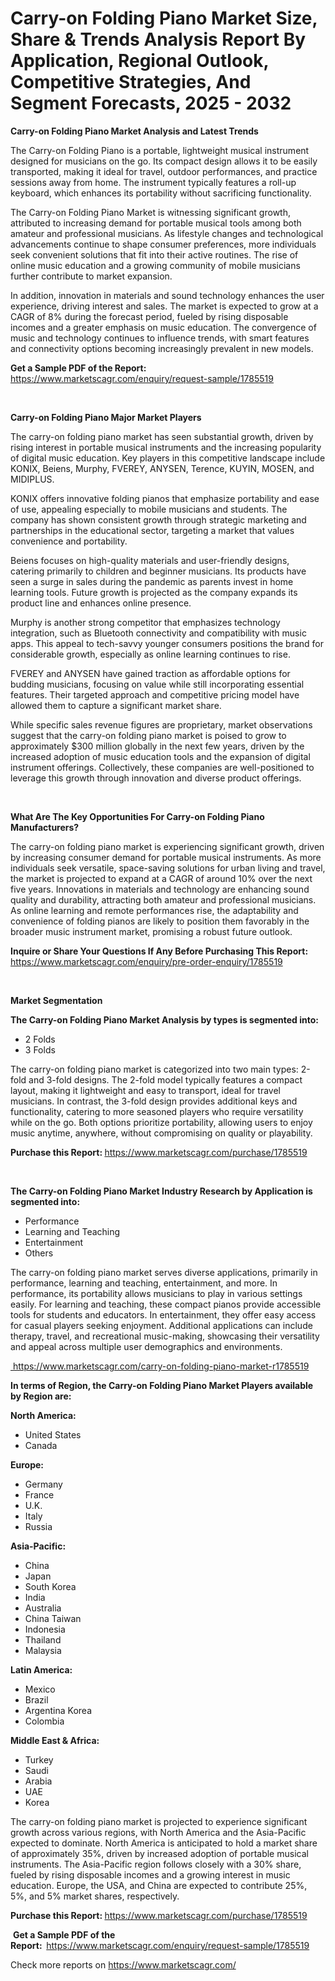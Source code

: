 <p><h1>Carry-on Folding Piano Market Size, Share & Trends Analysis Report By Application, Regional Outlook, Competitive Strategies, And Segment Forecasts, 2025 - 2032</h1></p><p><strong>Carry-on Folding Piano Market Analysis and Latest Trends</strong></p>
<p><p>The Carry-on Folding Piano is a portable, lightweight musical instrument designed for musicians on the go. Its compact design allows it to be easily transported, making it ideal for travel, outdoor performances, and practice sessions away from home. The instrument typically features a roll-up keyboard, which enhances its portability without sacrificing functionality. </p><p>The Carry-on Folding Piano Market is witnessing significant growth, attributed to increasing demand for portable musical tools among both amateur and professional musicians. As lifestyle changes and technological advancements continue to shape consumer preferences, more individuals seek convenient solutions that fit into their active routines. The rise of online music education and a growing community of mobile musicians further contribute to market expansion. </p><p>In addition, innovation in materials and sound technology enhances the user experience, driving interest and sales. The market is expected to grow at a CAGR of 8% during the forecast period, fueled by rising disposable incomes and a greater emphasis on music education. The convergence of music and technology continues to influence trends, with smart features and connectivity options becoming increasingly prevalent in new models.</p></p>
<p><strong>Get a Sample PDF of the Report:&nbsp;</strong> <a href="https://www.marketscagr.com/enquiry/request-sample/1785519?utm_campaign=2882&utm_medium=2&utm_source=Github&utm_content=ia&utm_term=25032025&utm_id=carry-on-folding-piano">https://www.marketscagr.com/enquiry/request-sample/1785519</a></p>
<p>&nbsp;</p>
<p><strong>Carry-on Folding Piano Major Market Players</strong></p>
<p><p>The carry-on folding piano market has seen substantial growth, driven by rising interest in portable musical instruments and the increasing popularity of digital music education. Key players in this competitive landscape include KONIX, Beiens, Murphy, FVEREY, ANYSEN, Terence, KUYIN, MOSEN, and MIDIPLUS. </p><p>KONIX offers innovative folding pianos that emphasize portability and ease of use, appealing especially to mobile musicians and students. The company has shown consistent growth through strategic marketing and partnerships in the educational sector, targeting a market that values convenience and portability.</p><p>Beiens focuses on high-quality materials and user-friendly designs, catering primarily to children and beginner musicians. Its products have seen a surge in sales during the pandemic as parents invest in home learning tools. Future growth is projected as the company expands its product line and enhances online presence.</p><p>Murphy is another strong competitor that emphasizes technology integration, such as Bluetooth connectivity and compatibility with music apps. This appeal to tech-savvy younger consumers positions the brand for considerable growth, especially as online learning continues to rise.</p><p>FVEREY and ANYSEN have gained traction as affordable options for budding musicians, focusing on value while still incorporating essential features. Their targeted approach and competitive pricing model have allowed them to capture a significant market share.</p><p>While specific sales revenue figures are proprietary, market observations suggest that the carry-on folding piano market is poised to grow to approximately $300 million globally in the next few years, driven by the increased adoption of music education tools and the expansion of digital instrument offerings. Collectively, these companies are well-positioned to leverage this growth through innovation and diverse product offerings.</p></p>
<p>&nbsp;</p>
<p><strong>What Are The Key Opportunities For Carry-on Folding Piano Manufacturers?</strong></p>
<p><p>The carry-on folding piano market is experiencing significant growth, driven by increasing consumer demand for portable musical instruments. As more individuals seek versatile, space-saving solutions for urban living and travel, the market is projected to expand at a CAGR of around 10% over the next five years. Innovations in materials and technology are enhancing sound quality and durability, attracting both amateur and professional musicians. As online learning and remote performances rise, the adaptability and convenience of folding pianos are likely to position them favorably in the broader music instrument market, promising a robust future outlook.</p></p>
<p><strong>Inquire or Share Your Questions If Any Before Purchasing This Report:</strong> <a href="https://www.marketscagr.com/enquiry/pre-order-enquiry/1785519?utm_campaign=2882&utm_medium=2&utm_source=Github&utm_content=ia&utm_term=25032025&utm_id=carry-on-folding-piano">https://www.marketscagr.com/enquiry/pre-order-enquiry/1785519</a></p>
<p>&nbsp;</p>
<p><strong>Market Segmentation</strong></p>
<p><strong>The Carry-on Folding Piano Market Analysis by types is segmented into:</strong></p>
<p><ul><li>2 Folds</li><li>3 Folds</li></ul></p>
<p><p>The carry-on folding piano market is categorized into two main types: 2-fold and 3-fold designs. The 2-fold model typically features a compact layout, making it lightweight and easy to transport, ideal for travel musicians. In contrast, the 3-fold design provides additional keys and functionality, catering to more seasoned players who require versatility while on the go. Both options prioritize portability, allowing users to enjoy music anytime, anywhere, without compromising on quality or playability.</p></p>
<p><strong>Purchase this Report:&nbsp;</strong><a href="https://www.marketscagr.com/purchase/1785519?utm_campaign=2882&utm_medium=2&utm_source=Github&utm_content=ia&utm_term=25032025&utm_id=carry-on-folding-piano">https://www.marketscagr.com/purchase/1785519</a></p>
<p>&nbsp;</p>
<p><strong>The Carry-on Folding Piano Market Industry Research by Application is segmented into:</strong></p>
<p><ul><li>Performance</li><li>Learning and Teaching</li><li>Entertainment</li><li>Others</li></ul></p>
<p><p>The carry-on folding piano market serves diverse applications, primarily in performance, learning and teaching, entertainment, and more. In performance, its portability allows musicians to play in various settings easily. For learning and teaching, these compact pianos provide accessible tools for students and educators. In entertainment, they offer easy access for casual players seeking enjoyment. Additional applications can include therapy, travel, and recreational music-making, showcasing their versatility and appeal across multiple user demographics and environments.</p></p>
<p><a href="https://www.marketscagr.com/carry-on-folding-piano-market-r1785519?utm_campaign=2882&utm_medium=2&utm_source=Github&utm_content=ia&utm_term=25032025&utm_id=carry-on-folding-piano">&nbsp;https://www.marketscagr.com/carry-on-folding-piano-market-r1785519</a></p>
<p><strong>In terms of Region, the Carry-on Folding Piano Market Players available by Region are:</strong></p>
<p>
    <p> <strong> North America: </strong>
        <ul>
            <li>United States</li>
            <li>Canada</li>
        </ul>
        </p> 
    <p> <strong> Europe: </strong>
        <ul>
            <li>Germany</li>
            <li>France</li>
            <li>U.K.</li>
            <li>Italy</li>
            <li>Russia</li>
        </ul>
        </p> 
    <p> <strong> Asia-Pacific: </strong>
        <ul>
            <li>China</li>
            <li>Japan</li>
            <li>South Korea</li>
            <li>India</li>
            <li>Australia</li>
            <li>China Taiwan</li>
            <li>Indonesia</li>
            <li>Thailand</li>
            <li>Malaysia</li>
        </ul>
        </p> 
    <p> <strong> Latin America: </strong>
        <ul>
            <li>Mexico</li>
            <li>Brazil</li>
            <li>Argentina Korea</li>
            <li>Colombia</li>
        </ul>
        </p> 
    <p> <strong> Middle East & Africa: </strong>
        <ul>
            <li>Turkey</li>
            <li>Saudi</li>
            <li>Arabia</li>
            <li>UAE</li>
            <li>Korea</li>
        </ul>
    </p>
    </p>
<p><p>The carry-on folding piano market is projected to experience significant growth across various regions, with North America and the Asia-Pacific expected to dominate. North America is anticipated to hold a market share of approximately 35%, driven by increased adoption of portable musical instruments. The Asia-Pacific region follows closely with a 30% share, fueled by rising disposable incomes and a growing interest in music education. Europe, the USA, and China are expected to contribute 25%, 5%, and 5% market shares, respectively.</p></p>
<p><strong>Purchase this Report: </strong><a href="https://www.marketscagr.com/purchase/1785519?utm_campaign=2882&utm_medium=2&utm_source=Github&utm_content=ia&utm_term=25032025&utm_id=carry-on-folding-piano">https://www.marketscagr.com/purchase/1785519</a></p>
<p>&nbsp;<strong>Get a Sample PDF of the Report:&nbsp;&nbsp;</strong><a href="https://www.marketscagr.com/enquiry/request-sample/1785519?utm_campaign=2882&utm_medium=2&utm_source=Github&utm_content=ia&utm_term=25032025&utm_id=carry-on-folding-piano">https://www.marketscagr.com/enquiry/request-sample/1785519</a></p>
<p><strong></strong></p>
<p>Check more reports on <a href="https://www.marketscagr.com/?utm_campaign=2882&utm_medium=2&utm_source=Github&utm_content=ia&utm_term=25032025&utm_id=carry-on-folding-piano">https://www.marketscagr.com/</a></p>